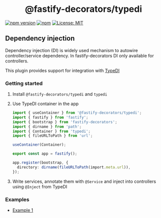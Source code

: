 <h1 style="text-align: center">@fastify-decorators/typedi</h1>

[![npm version](https://badge.fury.io/js/@fastify-decorators/typedi.svg?colorB=brightgreen)](https://www.npmjs.com/package/@fastify-decorators/typedi)
[![npm](https://img.shields.io/npm/dm/@fastify-decorators/typedi.svg?colorB=brightgreen)](https://www.npmjs.com/package/@fastify-decorators/typedi)
[![License: MIT](https://img.shields.io/badge/License-MIT-brightgreen.svg)](https://opensource.org/licenses/MIT)

## Dependency injection

Dependency injection (DI) is widely used mechanism to autowire controller/service dependency.
In fastify-decorators DI only available for controllers.

This plugin provides support for integration with [TypeDI](https://npmjs.com/package/typedi)

### Getting started

1. Install `@fastify-decorators/typedi` and `typedi`
2. Use TypeDI container in the app

   ```typescript
   import { useContainer } from '@fastify-decorators/typedi';
   import { fastify } from 'fastify';
   import { bootstrap } from 'fastify-decorators';
   import { dirname } from 'path';
   import { Container } from 'typedi';
   import { fileURLToPath } from 'url';

   useContainer(Container);

   export const app = fastify();

   app.register(bootstrap, {
     directory: dirname(fileURLToPath(import.meta.url)),
   });
   ```

3. Write services, annotate them with `@Service` and inject into controllers using `@Inject` from TypeDI

### Examples

- [Example 1](https://github.com/L2jLiga/fastify-decorators/tree/v4/examples/typedi)
